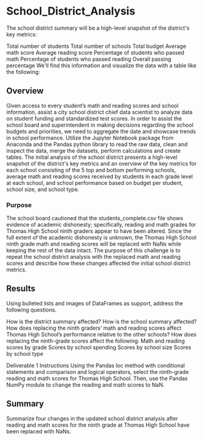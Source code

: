 # School_District_Analysis



The school district summary will be a high-level snapshot of the district's key metrics:

Total number of students
Total number of schools
Total budget
Average math score
Average reading score
Percentage of students who passed math
Percentage of students who passed reading
Overall passing percentage
We'll find this information and visualize the data with a table like the following:




## Overview 

Given access to every student’s math and reading scores and school information, assist a city school district chief data scientist to analyze data on student funding and standardized test scores. In order to assist the school board and superintendent in making decisions regarding the school budgets and priorities, we need to aggregate the date and showcase trends in school performance. Utilize the Jupyter Notebook package from Anaconda and the Pandas python library to read the raw data, clean and inspect the data, merge the datasets, perform calculations and create tables. The initial analysis of the school district presents a high-level snapshot of the district's key metrics and an overview of the key metrics for each school consisting of the 5 top and bottom performing schools, average math and reading scores received by students in each grade level at each school, and school performance based on budget per student, school size, and school type. 

### Purpose

The school board cautioned that the students_complete.csv file shows evidence of academic dishonesty; specifically, reading and math grades for Thomas High School ninth graders appear to have been altered. Since the full extent of the academic dishonesty is unknown, the Thomas High School ninth grade math and reading scores will be replaced with NaNs while keeping the rest of the data intact. The purpose of this challenge is to repeat the school district analysis with the replaced math and reading scores and describe how these changes affected the initial school district metrics.


## Results

Using bulleted lists and images of DataFrames as support, address the following questions.

How is the district summary affected?
How is the school summary affected?
How does replacing the ninth graders’ math and reading scores affect Thomas High School’s performance relative to the other schools?
How does replacing the ninth-grade scores affect the following:
Math and reading scores by grade
Scores by school spending
Scores by school size
Scores by school type



Deliverable 1 Instructions
Using the Pandas loc method with conditional statements and comparison and logical operators, select the ninth-grade reading and math scores for Thomas High School. Then, use the Pandas NumPy module to change the reading and math scores to NaN.


## Summary
Summarize four changes in the updated school district analysis after reading and math scores for the ninth grade at Thomas High School have been replaced with NaNs.


